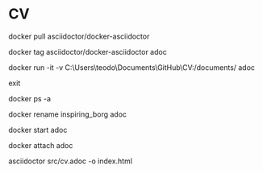 # CV


docker pull asciidoctor/docker-asciidoctor

docker tag asciidoctor/docker-asciidoctor adoc

docker run -it -v C:\Users\teodo\Documents\GitHub\CV:/documents/ adoc

exit

docker ps -a

docker rename inspiring_borg adoc

docker start adoc

docker attach adoc

asciidoctor src/cv.adoc -o index.html
